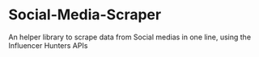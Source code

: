 # Social-Media-Scraper
An helper library to scrape data from Social medias in one line, using the Influencer Hunters APIs
